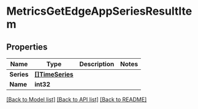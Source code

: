 # MetricsGetEdgeAppSeriesResultItem

## Properties

Name | Type | Description | Notes
------------ | ------------- | ------------- | -------------
**Series** | [**[]TimeSeries**](time_series.md) |  | 
**Name** | **int32** |  | 

[[Back to Model list]](../README.md#documentation-for-models) [[Back to API list]](../README.md#documentation-for-api-endpoints) [[Back to README]](../README.md)


